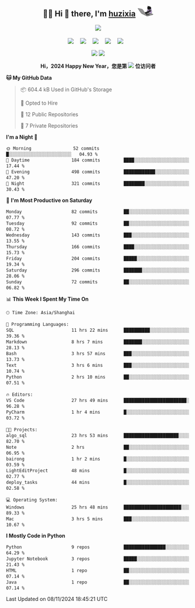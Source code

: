 <div align="center">

## :woman_technologist: Hi 👋 there, I'm [huzixia](https://huzixia.github.io/) <img height="30" src="images/work.gif" />

  <!-- dynamic typing effect 动态打字效果 -->
  <div>
    <a href="https://huzixia.github.io/">
      <img src="https://readme-typing-svg.demolab.com?font=Fira+Code&pause=1000&width=435&lines=console.log(%22Hello%2C%20World%22);胡同学祝您心想事成!&center=true&size=27" />
    </a>
  </div>

  <div>&nbsp;</div>

  <!-- profile logo 个人资料徽标 -->
  <div>
    <a href="https://huzixia.github.io/"><img src="https://img.shields.io/badge/Website-博客-orange" /></a>&emsp;
    <a href="https://www.zhihu.com/people/hu-zi-xia-91"><img src="https://img.shields.io/badge/ZhiHu-知乎-blue" /></a>&emsp;
    <a href="https://twitter.com/zixia80631/"><img src="https://img.shields.io/badge/Twitter-推特-black" /></a>&emsp;
    <a href="https://github.com/HuZixia/Text2Video/assets/38995480/244e64be-3dc4-46bb-8aff-523d8a235a1e"><img src="https://img.shields.io/badge/WeChat-微信-07c160" /></a>&emsp;
    <a href="https://www.cnblogs.com/huzixia"><img src="https://img.shields.io/badge/CnBlog-博客园-yellow" /></a>&emsp;

  </div>

[//]: # (### Github Stats)

 <p>
   <img src="https://github-readme-stats.vercel.app/api?username=HuZixia&rank_icon=github&theme=react&border_color=61dafb&hide_border=true" />
   <img src="https://github-readme-stats.vercel.app/api/top-langs/?username=HuZixia&hide=c%23,powershell,Mathematica,Ruby,Objective-C,Objective-C%2b%2b,Cuda&title_color=61dafb&text_color=ffffff&icon_color=61dafb&bg_color=20232a&langs_count=8&layout=compact&border_color=61dafb&hide_border=true&size_weight=0.5&count_weight=0.5" />
 </p>

</div>

<div align="center"><b>Hi，2024 Happy New Year，您是第 <img src="https://profile-counter.glitch.me/HuZixia/count.svg"></img> 位访问者</b></div>


[//]: # (*   Github Stats)
[//]: # (![Top Langs]&#40;https://github-readme-stats.vercel.app/api/top-langs/?username=HuZixia\&layout=compact&#41;)
[//]: # (![HuZixia's GitHub stats]&#40;https://github-readme-stats.vercel.app/api?username=HuZixia\&rank_icon=github&theme=tokyonight&#41;)


<!--START_SECTION:waka-->
**🐱 My GitHub Data** 

> 📦 604.4 kB Used in GitHub's Storage 
 > 
> 💼 Opted to Hire
 > 
> 📜 12 Public Repositories 
 > 
> 🔑 7 Private Repositories 
 > 
**I'm a Night 🦉** 

```text
🌞 Morning                52 commits          █░░░░░░░░░░░░░░░░░░░░░░░░   04.93 % 
🌆 Daytime                184 commits         ████░░░░░░░░░░░░░░░░░░░░░   17.44 % 
🌃 Evening                498 commits         ████████████░░░░░░░░░░░░░   47.20 % 
🌙 Night                  321 commits         ████████░░░░░░░░░░░░░░░░░   30.43 % 
```
📅 **I'm Most Productive on Saturday** 

```text
Monday                   82 commits          ██░░░░░░░░░░░░░░░░░░░░░░░   07.77 % 
Tuesday                  92 commits          ██░░░░░░░░░░░░░░░░░░░░░░░   08.72 % 
Wednesday                143 commits         ███░░░░░░░░░░░░░░░░░░░░░░   13.55 % 
Thursday                 166 commits         ████░░░░░░░░░░░░░░░░░░░░░   15.73 % 
Friday                   204 commits         █████░░░░░░░░░░░░░░░░░░░░   19.34 % 
Saturday                 296 commits         ███████░░░░░░░░░░░░░░░░░░   28.06 % 
Sunday                   72 commits          ██░░░░░░░░░░░░░░░░░░░░░░░   06.82 % 
```


📊 **This Week I Spent My Time On** 

```text
🕑︎ Time Zone: Asia/Shanghai

💬 Programming Languages: 
SQL                      11 hrs 22 mins      ██████████░░░░░░░░░░░░░░░   39.36 % 
Markdown                 8 hrs 7 mins        ███████░░░░░░░░░░░░░░░░░░   28.13 % 
Bash                     3 hrs 57 mins       ███░░░░░░░░░░░░░░░░░░░░░░   13.73 % 
Text                     3 hrs 6 mins        ███░░░░░░░░░░░░░░░░░░░░░░   10.74 % 
Python                   2 hrs 10 mins       ██░░░░░░░░░░░░░░░░░░░░░░░   07.51 % 

🔥 Editors: 
VS Code                  27 hrs 49 mins      ████████████████████████░   96.28 % 
PyCharm                  1 hr 4 mins         █░░░░░░░░░░░░░░░░░░░░░░░░   03.72 % 

🐱‍💻 Projects: 
algo_sql                 23 hrs 53 mins      █████████████████████░░░░   82.70 % 
Note                     2 hrs               ██░░░░░░░░░░░░░░░░░░░░░░░   06.95 % 
bairong                  1 hr 2 mins         █░░░░░░░░░░░░░░░░░░░░░░░░   03.59 % 
LightEditProject         48 mins             █░░░░░░░░░░░░░░░░░░░░░░░░   02.77 % 
deploy_tasks             44 mins             █░░░░░░░░░░░░░░░░░░░░░░░░   02.58 % 

💻 Operating System: 
Windows                  25 hrs 48 mins      ██████████████████████░░░   89.33 % 
Mac                      3 hrs 5 mins        ███░░░░░░░░░░░░░░░░░░░░░░   10.67 % 
```

**I Mostly Code in Python** 

```text
Python                   9 repos             ████████████████░░░░░░░░░   64.29 % 
Jupyter Notebook         3 repos             █████░░░░░░░░░░░░░░░░░░░░   21.43 % 
HTML                     1 repo              ██░░░░░░░░░░░░░░░░░░░░░░░   07.14 % 
Java                     1 repo              ██░░░░░░░░░░░░░░░░░░░░░░░   07.14 % 
```




 Last Updated on 08/11/2024 18:45:21 UTC
<!--END_SECTION:waka-->


<!--
**HuZixia/HuZixia** is a ✨ _special_ ✨ repository because its `README.md` (this file) appears on your GitHub profile.

Here are some ideas to get you started:

- 🔭 I’m currently working on ...
- 🌱 I’m currently learning ...
- 👯 I’m looking to collaborate on ...
- 🤔 I’m looking for help with ...
- 💬 Ask me about ...
- 📫 How to reach me: ...
- 😄 Pronouns: ...
- ⚡ Fun fact: ...
-->
